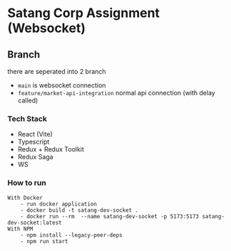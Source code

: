 # Satang Corp Assignment (Websocket)

## Branch
there are seperated into 2 branch 
- ``` main ``` is websocket connection
- ``` feature/market-api-integration ``` normal api connection (with delay called)
### Tech Stack
- React (Vite)
- Typescript
- Redux + Redux Toolkit
- Redux Saga
- WS

### How to run
    With Docker
        - run docker application
        - docker build -t satang-dev-socket .
        - docker run --rm  --name satang-dev-socket -p 5173:5173 satang-dev-socket:latest
    With NPM
        - npm install --legacy-peer-deps
        - npm run start